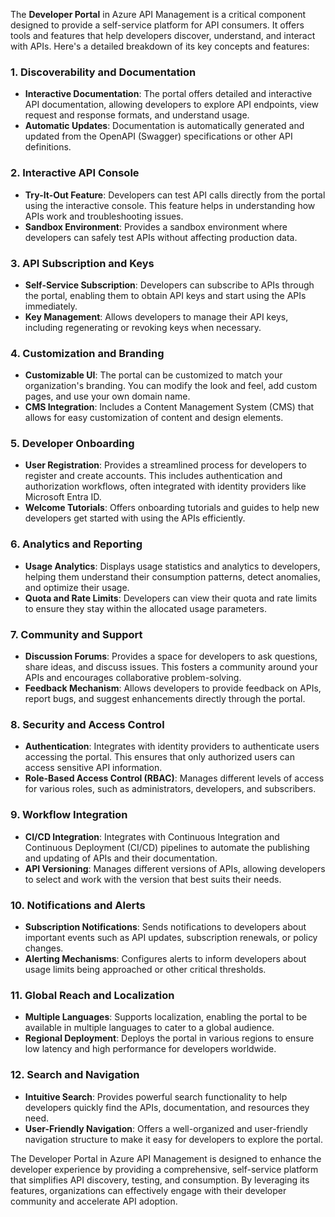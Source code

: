 The **Developer Portal** in Azure API Management is a critical component designed to provide a self-service platform for API consumers. It offers tools and features that help developers discover, understand, and interact with APIs. Here's a detailed breakdown of its key concepts and features:

### **1. Discoverability and Documentation**
- **Interactive Documentation**: The portal offers detailed and interactive API documentation, allowing developers to explore API endpoints, view request and response formats, and understand usage.
- **Automatic Updates**: Documentation is automatically generated and updated from the OpenAPI (Swagger) specifications or other API definitions.

### **2. Interactive API Console**
- **Try-It-Out Feature**: Developers can test API calls directly from the portal using the interactive console. This feature helps in understanding how APIs work and troubleshooting issues.
- **Sandbox Environment**: Provides a sandbox environment where developers can safely test APIs without affecting production data.

### **3. API Subscription and Keys**
- **Self-Service Subscription**: Developers can subscribe to APIs through the portal, enabling them to obtain API keys and start using the APIs immediately.
- **Key Management**: Allows developers to manage their API keys, including regenerating or revoking keys when necessary.

### **4. Customization and Branding**
- **Customizable UI**: The portal can be customized to match your organization's branding. You can modify the look and feel, add custom pages, and use your own domain name.
- **CMS Integration**: Includes a Content Management System (CMS) that allows for easy customization of content and design elements.

### **5. Developer Onboarding**
- **User Registration**: Provides a streamlined process for developers to register and create accounts. This includes authentication and authorization workflows, often integrated with identity providers like Microsoft Entra ID.
- **Welcome Tutorials**: Offers onboarding tutorials and guides to help new developers get started with using the APIs efficiently.

### **6. Analytics and Reporting**
- **Usage Analytics**: Displays usage statistics and analytics to developers, helping them understand their consumption patterns, detect anomalies, and optimize their usage.
- **Quota and Rate Limits**: Developers can view their quota and rate limits to ensure they stay within the allocated usage parameters.

### **7. Community and Support**
- **Discussion Forums**: Provides a space for developers to ask questions, share ideas, and discuss issues. This fosters a community around your APIs and encourages collaborative problem-solving.
- **Feedback Mechanism**: Allows developers to provide feedback on APIs, report bugs, and suggest enhancements directly through the portal.

### **8. Security and Access Control**
- **Authentication**: Integrates with identity providers to authenticate users accessing the portal. This ensures that only authorized users can access sensitive API information.
- **Role-Based Access Control (RBAC)**: Manages different levels of access for various roles, such as administrators, developers, and subscribers.

### **9. Workflow Integration**
- **CI/CD Integration**: Integrates with Continuous Integration and Continuous Deployment (CI/CD) pipelines to automate the publishing and updating of APIs and their documentation.
- **API Versioning**: Manages different versions of APIs, allowing developers to select and work with the version that best suits their needs.

### **10. Notifications and Alerts**
- **Subscription Notifications**: Sends notifications to developers about important events such as API updates, subscription renewals, or policy changes.
- **Alerting Mechanisms**: Configures alerts to inform developers about usage limits being approached or other critical thresholds.

### **11. Global Reach and Localization**
- **Multiple Languages**: Supports localization, enabling the portal to be available in multiple languages to cater to a global audience.
- **Regional Deployment**: Deploys the portal in various regions to ensure low latency and high performance for developers worldwide.

### **12. Search and Navigation**
- **Intuitive Search**: Provides powerful search functionality to help developers quickly find the APIs, documentation, and resources they need.
- **User-Friendly Navigation**: Offers a well-organized and user-friendly navigation structure to make it easy for developers to explore the portal.

The Developer Portal in Azure API Management is designed to enhance the developer experience by providing a comprehensive, self-service platform that simplifies API discovery, testing, and consumption. By leveraging its features, organizations can effectively engage with their developer community and accelerate API adoption.
